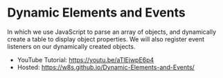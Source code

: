 # Dynamic Elements and Events

In which we use JavaScript to parse an array of objects, and dynamically create a table to display object properties. We will also register event listeners on our dynamically created objects.

* YouTube Tutorial: <https://youtu.be/aTlEjwpE6p4>
* Hosted: <https://w8s.github.io/Dynamic-Elements-and-Events/>
